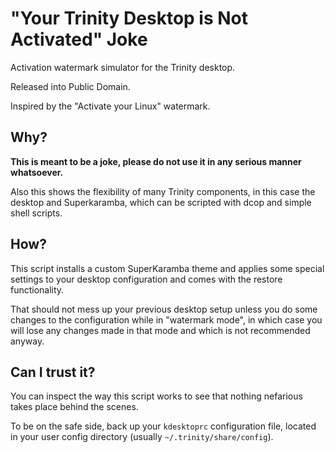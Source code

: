 # "Your Trinity Desktop is Not Activated" Joke
Activation watermark simulator for the Trinity desktop.

Released into Public Domain.

Inspired by the "Activate your Linux" watermark.

## Why?
**This is meant to be a joke, please do not use it in any serious manner whatsoever.**

Also this shows the flexibility of many Trinity components, in this case the desktop and Superkaramba, which can be scripted with dcop and simple shell scripts.

## How?

This script installs a custom SuperKaramba theme and applies some special settings to your desktop configuration and comes with the restore functionality.

That should not mess up your previous desktop setup unless you do some changes to the configuration while in "watermark mode", in which case you will lose any changes made in that mode and which is not recommended anyway.

## Can I trust it?

You can inspect the way this script works to see that nothing nefarious takes place behind the scenes.

To be on the safe side, back up your `kdesktoprc` configuration file, located in your user config directory (usually `~/.trinity/share/config`).

